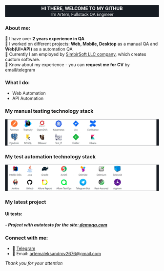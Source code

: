 
<div align="center">
  <img src="https://github.com/elf-elf/elf-elf/blob/main/header.png" />
</div>

### About me:

  🔳 I have over **2 years experience in QA**  
  🔳 I worked on different projects: **Web, Mobile, Desktop** as a manual QA and **Web(UI+API)** as a automation QA  
  🔳 Currently I am employed by [SimbirSoft LLC company](https://www.simbirsoft.com/en/), which creates custom software.   
  🔳 Know about my experience - you can **request me for CV** by email/telegram  

<h3 align="left">What I do: </h3>

- Web Automation  
- API Automation  

### My manual testing technology stack
<div align="left">
  <img src="https://github.com/elf-elf/elf-elf/blob/main/Manual_black.png" />
</div>

### My test automation technology stack
<div align="left">
  <img src="https://github.com/elf-elf/elf-elf/blob/main/Auto_black.png" />
</div>

### My latest project
#### Ui tests:
##### - Project with autotests for the site:[ demoqa.com](https://github.com/Artem-Alexandrov-QA/demoqa-AllureAndJenkins-tests)

### Connect with me:
+ :large_blue_diamond: [Telegram](https://t.me/artemalexandrov09)
+ :large_blue_diamond: Email: artemaleksandrov2676@gmail.com

_Thank you for your attention_

